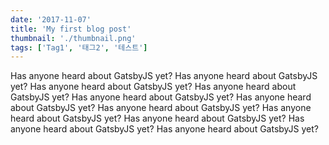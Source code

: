 ```yaml
---
date: '2017-11-07'
title: 'My first blog post'
thumbnail: './thumbnail.png'
tags: ['Tag1', '태그2', '테스트']
---
```


Has anyone heard about GatsbyJS yet?
Has anyone heard about GatsbyJS yet?
Has anyone heard about GatsbyJS yet?
Has anyone heard about GatsbyJS yet?
Has anyone heard about GatsbyJS yet?
Has anyone heard about GatsbyJS yet?
Has anyone heard about GatsbyJS yet?
Has anyone heard about GatsbyJS yet?
Has anyone heard about GatsbyJS yet?
Has anyone heard about GatsbyJS yet?
Has anyone heard about GatsbyJS yet?
